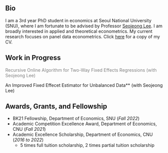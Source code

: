 ## Bio
I am a 3rd year PhD student in economics at Seoul National University (SNU), where I am fortunate to be advised by Professor [Seojeong Lee](https://sites.google.com/site/misspecifiedjay/). I am broadly interested in applied and theoretical econometrics. My current research focuses on panel data econometrics. Click [here](https://drive.google.com/file/d/1mW8LhcVXJN9eTdiTD0RrNG0P0bU45kY1/view?usp=share_link) for a copy of my CV.
  
## Work in Progress
<span style="color: gray;">Recursive Online Algorithm for Two-Way Fixed Effects Regressions (with Seojeong Lee)</span>

An Improved Fixed Effecet Estimator for Unbalanced Data** (with Seojeong Lee)

## Awards, Grants, and Fellowship
- BK21 Fellowship, Department of Economics, SNU (_Fall 2022_)
- Academic Competition Excellence Award, Department of Economics, CNU (_Fall 2021_)
- Academic Excellence Scholarship, Department of Economics, CNU (_2016 to 2022_)
  - 5 times full tuition scholarship, 2 times partial tuition scholarship

